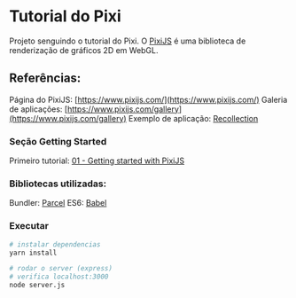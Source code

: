 # Tutorial do Pixi
Projeto senguindo o tutorial do Pixi. O [PixiJS](https://www.pixijs.com/) é uma biblioteca de renderização de gráficos 2D em WebGL.

## Referências:

Página do PixiJS: [https://www.pixijs.com/](https://www.pixijs.com/)
Galeria de aplicações: [https://www.pixijs.com/gallery](https://www.pixijs.com/gallery)
Exemplo de aplicação: [Recollection](http://because-recollection.com/)


### Seção Getting Started
Primeiro tutorial: [01 - Getting started with PixiJS](https://github.com/kittykatattack/learningPixi)

### Bibliotecas utilizadas:

Bundler: [Parcel](https://parceljs.org/)
ES6: [Babel](https://babeljs.io/)


### Executar

```bash
# instalar dependencias
yarn install

# rodar o server (express)
# verifica localhost:3000
node server.js
```
